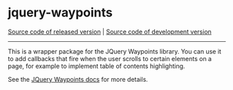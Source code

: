 # jquery-waypoints
[Source code of released version](https://github.com/meteor/meteor/tree/master/packages/deprecated/jquery-waypoints) | [Source code of development version](https://github.com/meteor/meteor/tree/devel/packages/deprecated/jquery-waypoints)
***

This is a wrapper package for the JQuery Waypoints library. You can use it to add callbacks that fire when the user scrolls to certain elements on a page, for example to implement table of contents highlighting.

See the [JQuery Waypoints docs](http://imakewebthings.com/jquery-waypoints/) for more details.
